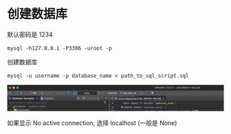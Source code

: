 # 创建数据库

默认密码是 1234 

```
mysql -h127.0.0.1 -P3306 -uroot -p
```

创建数据库

```
mysql -u username -p database_name < path_to_sql_script.sql
```

![](2024-04-19-19-44-20.png)

如果显示 No active connection, 选择 localhost (一般是 None) 

